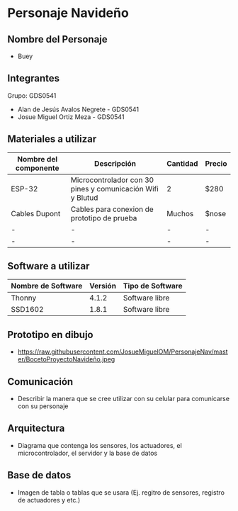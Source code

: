 # Personaje Navideño

## Nombre del Personaje

- Buey

## Integrantes

Grupo: GDS0541
- Alan de Jesús Avalos Negrete - GDS0541
- Josue Miguel Ortiz Meza - GDS0541

## Materiales a utilizar
|Nombre del componente|Descripción|Cantidad|Precio|
|-|-|-|-|
|ESP-32|Microcontrolador con 30 pines y comunicación Wifi y Blutud|2|$280|
|Cables Dupont|Cables para conexion de prototipo de prueba|Muchos|$nose|
|-|-|-|-|
|-|-|-|-|

## Software a utilizar
|Nombre de Software|Versión|Tipo de Software|
|-|-|-|
|Thonny|4.1.2|Software libre|
|SSD1602|1.8.1|Software libre|

## Prototipo en dibujo

- https://raw.githubusercontent.com/JosueMiguelOM/PersonajeNav/master/BocetoProyectoNavideño.jpeg

## Comunicación

- Describir la manera que se cree utilizar con su celular para comunicarse con su personaje

## Arquitectura

- Diagrama que contenga los sensores, los actuadores, el microcontrolador, el servidor y la base de datos

## Base de datos

- Imagen de tabla o tablas que se usara (Ej. regitro de sensores, registro de actuadores y etc.)
